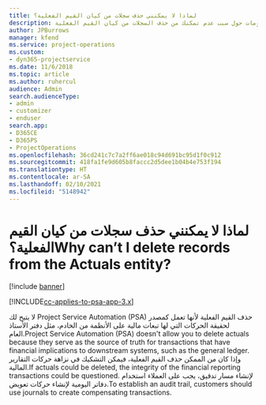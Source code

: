 ```yaml
---
title: لماذا لا يمكنني حذف سجلات من كيان القيم الفعلية؟
description: يقدم هذا الموضوع معلومات حول سبب عدم تمكنك من حذف السجلات من كيان القيم الفعلية.
author: JPBurrows
manager: kfend
ms.service: project-operations
ms.custom:
- dyn365-projectservice
ms.date: 11/6/2018
ms.topic: article
ms.author: ruhercul
audience: Admin
search.audienceType:
- admin
- customizer
- enduser
search.app:
- D365CE
- D365PS
- ProjectOperations
ms.openlocfilehash: 36cd241c7c7a2ff6ae018c94d691bc95d1f0c912
ms.sourcegitcommit: 418fa1fe9d605b8faccc2d5dee1b04b4e753f194
ms.translationtype: HT
ms.contentlocale: ar-SA
ms.lasthandoff: 02/10/2021
ms.locfileid: "5148942"
---
```

# <a name="why-cant-i-delete-records-from-the-actuals-entity"></a><span data-ttu-id="f1ac9-103">لماذا لا يمكنني حذف سجلات من كيان القيم الفعلية؟</span><span class="sxs-lookup"><span data-stu-id="f1ac9-103">Why can’t I delete records from the Actuals entity?</span></span>

[!include [banner](../includes/psa-now-project-operations.md)]

[!INCLUDE[cc-applies-to-psa-app-3.x](../includes/cc-applies-to-psa-app-3x.md)]

<span data-ttu-id="f1ac9-104">لا يتيح لك Project Service Automation (PSA) حذف القيم الفعلية لأنها تعمل كمصدر لحقيقة الحركات التي لها تبعات مالية على الأنظمة من الخادم، مثل دفتر الأستاذ العام.</span><span class="sxs-lookup"><span data-stu-id="f1ac9-104">Project Service Automation (PSA) doesn't allow you to delete actuals because they serve as the source of truth for transactions that have financial implications to downstream systems, such as the general ledger.</span></span> <span data-ttu-id="f1ac9-105">وإذا كان من الممكن حذف القيم الفعلية، فيمكن التشكيك في نزاهة حركات التقارير المالية.</span><span class="sxs-lookup"><span data-stu-id="f1ac9-105">If actuals could be deleted, the integrity of the financial reporting transactions could be questioned.</span></span> <span data-ttu-id="f1ac9-106">لإنشاء مسار تدقيق، يجب على العملاء استخدام دفاتر اليومية لإنشاء حركات تعويض.</span><span class="sxs-lookup"><span data-stu-id="f1ac9-106">To establish an audit trail, customers should use journals to create compensating transactions.</span></span>

